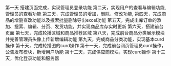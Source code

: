 第一天 搭建页面完成，实现管理员登录功能
第二天，实现用户的查看与编辑功能,管理员的查看功能
第三天，完成管理员的增加，删除，修改功能,
第四天，完成商品的增删查改功能以及搜索批量删除导出excel功能
第五天，完成出库订单的添加、搜索、编辑、分页、发货功能，并实现商品库存实时更新
第六天，搭建前台页面
第七天，完成轮播区域和商品推荐区域
第八天，完成前台商品分类展示模块并完善管理员头像上传新增编辑功能
第九天，完成商品分类功能，实现基本curd操作
第十天，完成轮播图的curd操作
第十一天，完成前台网页管理员curd操作，公告发布模块，新增用户功能
第十二天，完成供应商模块，实现curd操作
第十三天，优化登录功能和服务器

